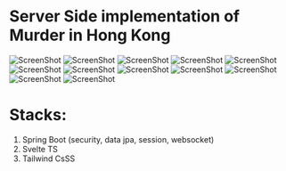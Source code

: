 # Server Side implementation of Murder in Hong Kong 

![ScreenShot](/screenshots/1-login.png)
![ScreenShot](/screenshots/2-lobby.png)
![ScreenShot](/screenshots/3-settings.png)
![ScreenShot](/screenshots/4-host-selects-forensic.png)
![ScreenShot](/screenshots/5-select-clue-mean.png)
![ScreenShot](/screenshots/6-forensic-chooses-analysis.png)
![ScreenShot](/screenshots/7-murder-suspects.png)
![ScreenShot](/screenshots/8-role-accomplice.png)
![ScreenShot](/screenshots/8-role-investigator.png)
![ScreenShot](/screenshots/8-role-murderer.png)
![ScreenShot](/screenshots/8-role-witness.png)
![ScreenShot](/screenshots/9-end.png)


# Stacks:
1. Spring Boot (security, data jpa, session, websocket)
2. Svelte TS
3. Tailwind CsSS
